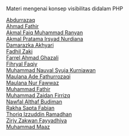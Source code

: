 Materi mengenai konsep visibilitas didalam PHP


[Abdurrazaq](https://medium.com/@abangojaq/visibility-oop-644e2ecdf2e2)  
[Ahmad Fathir](https://medium.com/@ahmadfathir0830/visibility-d16b634317e1)  
[Akmal Faiq Muhammad Ranyan]()  
[Akmal Pratama Irsyad Nurdiana]()  
[Damarazka Akhyari]()  
[Fadhil Zaki]()  
[Farrel Ahmad Ghazali]()  
[Fihryal Faqiy]()  
[Muhammad Nauval Syuja Kurniawan]()  
[Maulana Ade Fathurrozaqi]()  
[Maulana Nur Fawwaz]()  
[Muhammad Fathir]()  
[Muhammad Zaidan Firrizq]()  
[Nawfal  Althaf  Budiman]()  
[Rakha Sapta Fabian]()  
[Thoriq Izzuddin Ramadhan]()  
[Zirjy Zakwan Fayyadhiya]()  
[Muhammad Maaz]()  
